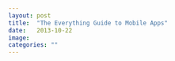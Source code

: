 ```yaml
---
layout: post
title:  "The Everything Guide to Mobile Apps"
date:   2013-10-22
image: 
categories: ""
---
```


